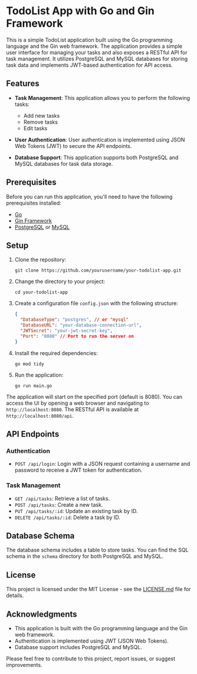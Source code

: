 # TodoList App with Go and Gin Framework

This is a simple TodoList application built using the Go programming language and the Gin web framework. The application provides a simple user interface for managing your tasks and also exposes a RESTful API for task management. It utilizes PostgreSQL and MySQL databases for storing task data and implements JWT-based authentication for API access.

## Features

- **Task Management**: This application allows you to perform the following tasks:
  - Add new tasks
  - Remove tasks
  - Edit tasks

- **User Authentication**: User authentication is implemented using JSON Web Tokens (JWT) to secure the API endpoints.

- **Database Support**: This application supports both PostgreSQL and MySQL databases for task data storage.

## Prerequisites

Before you can run this application, you'll need to have the following prerequisites installed:

- [Go](https://golang.org/doc/install)
- [Gin Framework](https://github.com/gin-gonic/gin)
- [PostgreSQL](https://www.postgresql.org/download/) or [MySQL](https://dev.mysql.com/downloads/)

## Setup

1. Clone the repository:

   ```shell
   git clone https://github.com/yourusername/your-todolist-app.git
   ```

2. Change the directory to your project:

   ```shell
   cd your-todolist-app
   ```

3. Create a configuration file `config.json` with the following structure:

   ```json
   {
     "DatabaseType": "postgres", // or "mysql"
     "DatabaseURL": "your-database-connection-url",
     "JWTSecret": "your-jwt-secret-key",
     "Port": "8080" // Port to run the server on
   }
   ```

4. Install the required dependencies:

   ```shell
   go mod tidy
   ```

5. Run the application:

   ```shell
   go run main.go
   ```

The application will start on the specified port (default is 8080). You can access the UI by opening a web browser and navigating to `http://localhost:8080`. The RESTful API is available at `http://localhost:8080/api`.

## API Endpoints

### Authentication

- `POST /api/login`: Login with a JSON request containing a username and password to receive a JWT token for authentication.

### Task Management

- `GET /api/tasks`: Retrieve a list of tasks.
- `POST /api/tasks`: Create a new task.
- `PUT /api/tasks/:id`: Update an existing task by ID.
- `DELETE /api/tasks/:id`: Delete a task by ID.

## Database Schema

The database schema includes a table to store tasks. You can find the SQL schema in the `schema` directory for both PostgreSQL and MySQL.

## License

This project is licensed under the MIT License - see the [LICENSE.md](LICENSE.md) file for details.

## Acknowledgments

- This application is built with the Go programming language and the Gin web framework.
- Authentication is implemented using JWT (JSON Web Tokens).
- Database support includes PostgreSQL and MySQL.

Please feel free to contribute to this project, report issues, or suggest improvements.